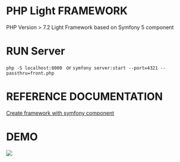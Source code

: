 # PHP Light FRAMEWORK 

PHP Version > 7.2
Light Framework based on Symfony 5 component



# RUN Server 
``
php -S localhost:8000 
``
or 
``
symfony server:start --port=4321 --passthru=front.php
``

# REFERENCE DOCUMENTATION 
<a href='https://symfony.com/doc/current/create_framework'>  Create framework with symfony component </a>


# DEMO 
<img src='https://raw.githubusercontent.com/nfouka/PHP_Light_FMK/master/wallpaper.png' />
